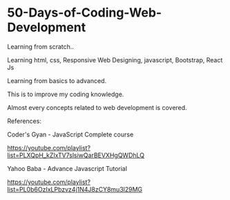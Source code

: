 # 50-Days-of-Coding-Web-Development

Learning from scratch..

Learning html, css, Responsive Web Designing, javascript, Bootstrap, React Js

Learning from basics to advanced.

This is to improve my coding knowledge.

Almost every concepts related to web development is covered.

References: 

Coder's Gyan - JavaScript Complete course

https://youtube.com/playlist?list=PLXQpH_kZIxTV7slsiwQarBEVXHgQWDhLQ

Yahoo Baba - Advance Javascript Tutorial

https://youtube.com/playlist?list=PL0b6OzIxLPbzvz4j1N4J8zCY8mu3l29MG